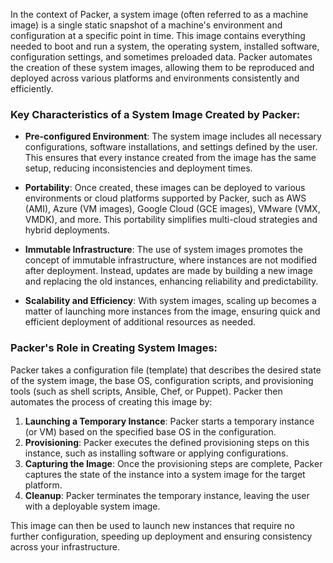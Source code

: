 In the context of Packer, a system image (often referred to as a machine image) is a single static snapshot of a machine's environment and configuration at a specific point in time. This image contains everything needed to boot and run a system,  the operating system, installed software, configuration settings, and sometimes preloaded data. Packer automates the creation of these system images, allowing them to be reproduced and deployed across various platforms and environments consistently and efficiently.

### Key Characteristics of a System Image Created by Packer:

- **Pre-configured Environment**: The system image includes all necessary configurations, software installations, and settings defined by the user. This ensures that every instance created from the image has the same setup, reducing inconsistencies and deployment times.

- **Portability**: Once created, these images can be deployed to various environments or cloud platforms supported by Packer, such as AWS (AMI), Azure (VM images), Google Cloud (GCE images), VMware (VMX, VMDK), and more. This portability simplifies multi-cloud strategies and hybrid deployments.

- **Immutable Infrastructure**: The use of system images promotes the concept of immutable infrastructure, where instances are not modified after deployment. Instead, updates are made by building a new image and replacing the old instances, enhancing reliability and predictability.

- **Scalability and Efficiency**: With system images, scaling up becomes a matter of launching more instances from the image, ensuring quick and efficient deployment of additional resources as needed.

### Packer's Role in Creating System Images:

Packer takes a configuration file (template) that describes the desired state of the system image,  the base OS, configuration scripts, and provisioning tools (such as shell scripts, Ansible, Chef, or Puppet). Packer then automates the process of creating this image by:

1. **Launching a Temporary Instance**: Packer starts a temporary instance (or VM) based on the specified base OS in the configuration.
2. **Provisioning**: Packer executes the defined provisioning steps on this instance, such as installing software or applying configurations.
3. **Capturing the Image**: Once the provisioning steps are complete, Packer captures the state of the instance into a system image for the target platform.
4. **Cleanup**: Packer terminates the temporary instance, leaving the user with a deployable system image.

This image can then be used to launch new instances that require no further configuration, speeding up deployment and ensuring consistency across your infrastructure.
